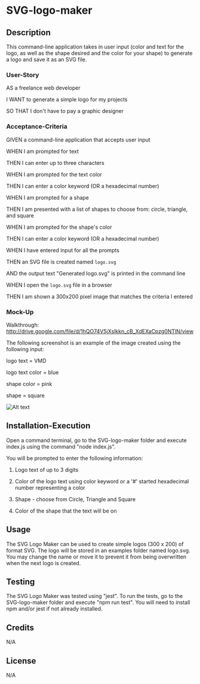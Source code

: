 # SVG-logo-maker

## Description
This command-line application takes in user input (color and text for the logo, as well as the shape desired and the color for your shape) to generate a logo and save it as an SVG file. 

### User-Story
AS a freelance web developer

I WANT to generate a simple logo for my projects

SO THAT I don't have to pay a graphic designer

### Acceptance-Criteria
GIVEN a command-line application that accepts user input

WHEN I am prompted for text

THEN I can enter up to three characters

WHEN I am prompted for the text color

THEN I can enter a color keyword (OR a hexadecimal number)

WHEN I am prompted for a shape

THEN I am presented with a list of shapes to choose from: circle, triangle, and square

WHEN I am prompted for the shape's color

THEN I can enter a color keyword (OR a hexadecimal number)

WHEN I have entered input for all the prompts

THEN an SVG file is created named `logo.svg`

AND the output text "Generated logo.svg" is printed in the command line

WHEN I open the `logo.svg` file in a browser

THEN I am shown a 300x200 pixel image that matches the criteria I entered

### Mock-Up

Walkthrough: http://drive.google.com/file/d/1hQO74V5jXslkkn_cB_XdEXaCpzg0NTlN/view

The following screenshot is an example of the image created using the following input:

logo text = VMD

logo text color = blue

shape color = pink

shape = square

![Alt text](./Images/logo-project10.jpg)

## Installation-Execution

Open a command terminal, go to the SVG-logo-maker folder and execute index.js using the command "node index.js".

You will be prompted to enter the following information:

1. Logo text of up to 3 digits

2. Color of the logo text using color keyword or a '#' started hexadecimal number representing a color

3. Shape - choose from Circle, Triangle and Square

4. Color of the shape that the text will be on

## Usage

The SVG Logo Maker can be used to create simple logos (300 x 200) of format SVG. The logo will be stored in an examples folder named logo.svg. You may change the name or move it to prevent it from being overwritten when the next logo is created.

## Testing
The SVG Logo Maker was tested using "jest". To run the tests, go to the SVG-logo-maker folder and execute "npm run test". You will need to install npm and/or jest if not already installed.

## Credits
N/A

## License
N/A